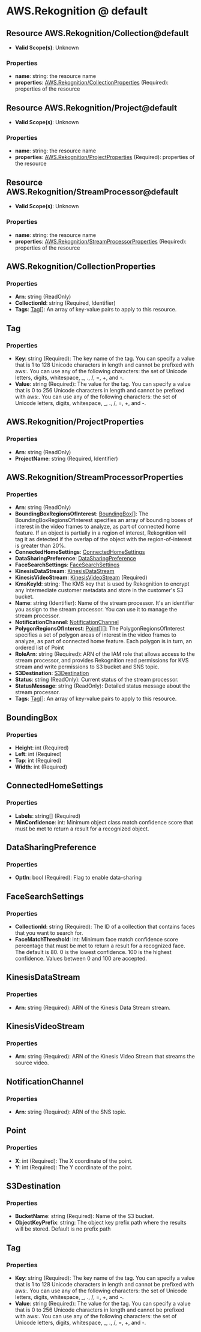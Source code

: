 # AWS.Rekognition @ default

## Resource AWS.Rekognition/Collection@default
* **Valid Scope(s)**: Unknown
### Properties
* **name**: string: the resource name
* **properties**: [AWS.Rekognition/CollectionProperties](#awsrekognitioncollectionproperties) (Required): properties of the resource

## Resource AWS.Rekognition/Project@default
* **Valid Scope(s)**: Unknown
### Properties
* **name**: string: the resource name
* **properties**: [AWS.Rekognition/ProjectProperties](#awsrekognitionprojectproperties) (Required): properties of the resource

## Resource AWS.Rekognition/StreamProcessor@default
* **Valid Scope(s)**: Unknown
### Properties
* **name**: string: the resource name
* **properties**: [AWS.Rekognition/StreamProcessorProperties](#awsrekognitionstreamprocessorproperties) (Required): properties of the resource

## AWS.Rekognition/CollectionProperties
### Properties
* **Arn**: string (ReadOnly)
* **CollectionId**: string (Required, Identifier)
* **Tags**: [Tag](#tag)[]: An array of key-value pairs to apply to this resource.

## Tag
### Properties
* **Key**: string (Required): The key name of the tag. You can specify a value that is 1 to 128 Unicode characters in length and cannot be prefixed with aws:. You can use any of the following characters: the set of Unicode letters, digits, whitespace, _, ., /, =, +, and -.
* **Value**: string (Required): The value for the tag. You can specify a value that is 0 to 256 Unicode characters in length and cannot be prefixed with aws:. You can use any of the following characters: the set of Unicode letters, digits, whitespace, _, ., /, =, +, and -.

## AWS.Rekognition/ProjectProperties
### Properties
* **Arn**: string (ReadOnly)
* **ProjectName**: string (Required, Identifier)

## AWS.Rekognition/StreamProcessorProperties
### Properties
* **Arn**: string (ReadOnly)
* **BoundingBoxRegionsOfInterest**: [BoundingBox](#boundingbox)[]: The BoundingBoxRegionsOfInterest specifies an array of bounding boxes of interest in the video frames to analyze, as part of connected home feature. If an object is partially in a region of interest, Rekognition will tag it as detected if the overlap of the object with the region-of-interest is greater than 20%.
* **ConnectedHomeSettings**: [ConnectedHomeSettings](#connectedhomesettings)
* **DataSharingPreference**: [DataSharingPreference](#datasharingpreference)
* **FaceSearchSettings**: [FaceSearchSettings](#facesearchsettings)
* **KinesisDataStream**: [KinesisDataStream](#kinesisdatastream)
* **KinesisVideoStream**: [KinesisVideoStream](#kinesisvideostream) (Required)
* **KmsKeyId**: string: The KMS key that is used by Rekognition to encrypt any intermediate customer metadata and store in the customer's S3 bucket.
* **Name**: string (Identifier): Name of the stream processor. It's an identifier you assign to the stream processor. You can use it to manage the stream processor.
* **NotificationChannel**: [NotificationChannel](#notificationchannel)
* **PolygonRegionsOfInterest**: [Point](#point)[][]: The PolygonRegionsOfInterest specifies a set of polygon areas of interest in the video frames to analyze, as part of connected home feature. Each polygon is in turn, an ordered list of Point
* **RoleArn**: string (Required): ARN of the IAM role that allows access to the stream processor, and provides Rekognition read permissions for KVS stream and write permissions to S3 bucket and SNS topic.
* **S3Destination**: [S3Destination](#s3destination)
* **Status**: string (ReadOnly): Current status of the stream processor.
* **StatusMessage**: string (ReadOnly): Detailed status message about the stream processor.
* **Tags**: [Tag](#tag)[]: An array of key-value pairs to apply to this resource.

## BoundingBox
### Properties
* **Height**: int (Required)
* **Left**: int (Required)
* **Top**: int (Required)
* **Width**: int (Required)

## ConnectedHomeSettings
### Properties
* **Labels**: string[] (Required)
* **MinConfidence**: int: Minimum object class match confidence score that must be met to return a result for a recognized object.

## DataSharingPreference
### Properties
* **OptIn**: bool (Required): Flag to enable data-sharing

## FaceSearchSettings
### Properties
* **CollectionId**: string (Required): The ID of a collection that contains faces that you want to search for.
* **FaceMatchThreshold**: int: Minimum face match confidence score percentage that must be met to return a result for a recognized face. The default is 80. 0 is the lowest confidence. 100 is the highest confidence. Values between 0 and 100 are accepted.

## KinesisDataStream
### Properties
* **Arn**: string (Required): ARN of the Kinesis Data Stream stream.

## KinesisVideoStream
### Properties
* **Arn**: string (Required): ARN of the Kinesis Video Stream that streams the source video.

## NotificationChannel
### Properties
* **Arn**: string (Required): ARN of the SNS topic.

## Point
### Properties
* **X**: int (Required): The X coordinate of the point.
* **Y**: int (Required): The Y coordinate of the point.

## S3Destination
### Properties
* **BucketName**: string (Required): Name of the S3 bucket.
* **ObjectKeyPrefix**: string: The object key prefix path where the results will be stored. Default is no prefix path

## Tag
### Properties
* **Key**: string (Required): The key name of the tag. You can specify a value that is 1 to 128 Unicode characters in length and cannot be prefixed with aws:. You can use any of the following characters: the set of Unicode letters, digits, whitespace, _, ., /, =, +, and -.
* **Value**: string (Required): The value for the tag. You can specify a value that is 0 to 256 Unicode characters in length and cannot be prefixed with aws:. You can use any of the following characters: the set of Unicode letters, digits, whitespace, _, ., /, =, +, and -.

